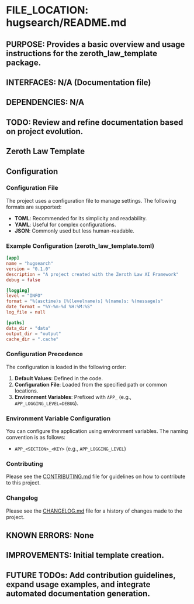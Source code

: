 # FILE_LOCATION: hugsearch/README.md

## PURPOSE: Provides a basic overview and usage instructions for the zeroth_law_template package.

## INTERFACES: N/A (Documentation file)

## DEPENDENCIES: N/A

## TODO: Review and refine documentation based on project evolution.

## Zeroth Law Template

## Configuration

### Configuration File

The project uses a configuration file to manage settings. The following formats are supported:

- **TOML**: Recommended for its simplicity and readability.
- **YAML**: Useful for complex configurations.
- **JSON**: Commonly used but less human-readable.

### Example Configuration (zeroth_law_template.toml)

```toml
[app]
name = "hugsearch"
version = "0.1.0"
description = "A project created with the Zeroth Law AI Framework"
debug = false

[logging]
level = "INFO"
format = "%(asctime)s [%(levelname)s] %(name)s: %(message)s"
date_format = "%Y-%m-%d %H:%M:%S"
log_file = null

[paths]
data_dir = "data"
output_dir = "output"
cache_dir = ".cache"
```

### Configuration Precedence

The configuration is loaded in the following order:

1. **Default Values**: Defined in the code.
2. **Configuration File**: Loaded from the specified path or common locations.
3. **Environment Variables**: Prefixed with `APP_` (e.g., `APP_LOGGING_LEVEL=DEBUG`).

### Environment Variable Configuration

You can configure the application using environment variables. The naming convention is as follows:

- `APP_<SECTION>_<KEY>` (e.g., `APP_LOGGING_LEVEL`)

### Contributing

Please see the [CONTRIBUTING.md](CONTRIBUTING.md) file for guidelines on how to contribute to this project.

### Changelog

Please see the [CHANGELOG.md](CHANGELOG.md) file for a history of changes made to the project.

## KNOWN ERRORS: None

## IMPROVEMENTS: Initial template creation.

## FUTURE TODOs: Add contribution guidelines, expand usage examples, and integrate automated documentation generation.

